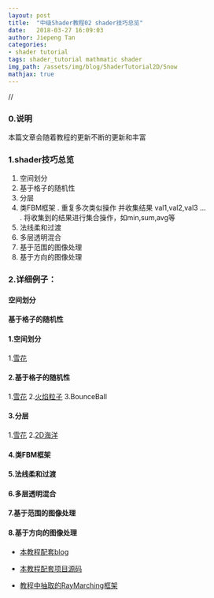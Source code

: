 ```yaml
---
layout: post
title:  "中级Shader教程02 shader技巧总览"
date:   2018-03-27 16:09:03
author: Jiepeng Tan
categories: 
- shader tutorial
tags: shader_tutorial mathmatic shader
img_path: /assets/img/blog/ShaderTutorial2D/Snow
mathjax: true
---
```

//





### 0.说明
本篇文章会随着教程的更新不断的更新和丰富

### 1.shader技巧总览
1. 空间划分
2. 基于格子的随机性
3. 分层
4. 类FBM框架 
  . 重复多次类似操作 并收集结果 val1,val2,val3 ...  
  . 将收集到的结果进行集合操作，如min,sum,avg等    
5. 法线柔和过渡
6. 多层透明混合
7. 基于范围的图像处理
8. 基于方向的图像处理

### 2.详细例子：
#### 空间划分

#### 基于格子的随机性

#### 1.空间划分  
1.[雪花][8]

#### 2.基于格子的随机性  
1.[雪花][8]
2.[火焰粒子][9]
3.BounceBall

#### 3.分层  
1.[雪花][8]
2.[2D海洋][7]

#### 4.类FBM框架    
#### 5.法线柔和过渡  
#### 6.多层透明混合  
#### 7.基于范围的图像处理  
#### 8.基于方向的图像处理  



- [本教程配套blog ][1]
- [本教程配套项目源码 ][2]
- [教程中抽取的RayMarching框架][3]

  [1]: https://blog.csdn.net/tjw02241035621611/article/details/80038608
  [2]: https://github.com/JiepengTan/FishManShaderTutorial
  [3]: https://github.com/JiepengTan/Unity-Raymarching-Framework
  [4]: https://jiepengtan.github.io/2018/03/27/shader-tutorial01-base-math/
  [5]: https://jiepengtan.github.io/2018/03/27/shader-tutorial02-shader-skills/
  [6]: https://jiepengtan.github.io/2018/03/27/shader-tutorial03-2D-shader-framework/
  [7]: https://jiepengtan.github.io/2018/03/27/shader-tutorial04-2D-sea/
  [8]: https://jiepengtan.github.io/2018/03/27/shader-tutorial05-2D-snow/
  [9]: https://jiepengtan.github.io/2018/03/27/shader-tutorial06-2D-fire-particle/
  [10]: https://jiepengtan.github.io/2018/03/27/shader-tutorial07-2D-lava/
  [11]: https://jiepengtan.github.io/2018/04/22/shader-tutorial09-1-raymarch-framework/
  [12]: https://jiepengtan.github.io/2018/04/23/shader-tutorial10-SDF/